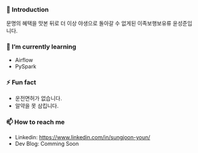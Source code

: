 ### 🥃 Introduction
문명의 혜택을 맛본 뒤로 더 이상 야생으로 돌아갈 수 없게된 이족보행보유류 윤성준입니다.

### 🌱 I’m currently learning
* Airflow
* PySpark

### ⚡ Fun fact
* 운전면허가 없습니다.
* 알약을 못 삼킵니다.

### 📫 How to reach me
* Linkedin: https://www.linkedin.com/in/sungjoon-youn/
* Dev Blog: Comming Soon
<!--
**burgerphilia/burgerphilia** is a ✨ _special_ ✨ repository because its `README.md` (this file) appears on your GitHub profile.

Here are some ideas to get you started:

- 🔭 I’m currently working on ...
- 🌱 I’m currently learning ...
- 👯 I’m looking to collaborate on ...
- 🤔 I’m looking for help with ...
- 💬 Ask me about ...
- 📫 How to reach me: ...
- 😄 Pronouns: ...
- ⚡ Fun fact: ...
-->
